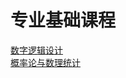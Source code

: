# 专业基础课程

[数字逻辑设计](./digital_logic_design/index.md)<br/>
[概率论与数理统计](./prob_theo_and_math_stat/index.md)